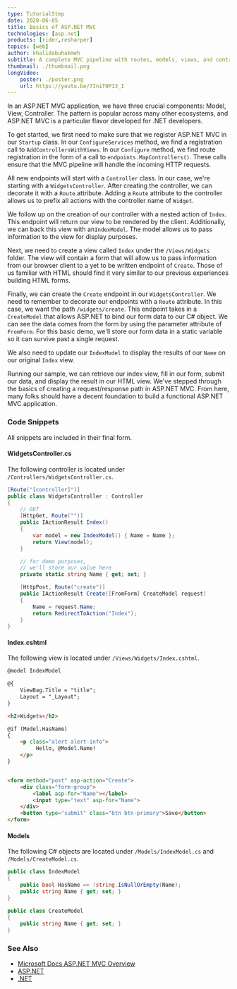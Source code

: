 ```yaml
---
type: TutorialStep
date: 2020-06-05
title: Basics of ASP.NET MVC
technologies: [asp.net]
products: [rider,resharper]
topics: [web]
author: khalidabuhakmeh
subtitle: A complete MVC pipeline with routes, models, views, and controllers.
thumbnail: ./thumbnail.png
longVideo: 
    poster: ./poster.png
    url: https://youtu.be/7IniT0P13_I
---
```


In an ASP.NET MVC application, we have three crucial components: Model, View, Controller. The pattern is popular across many other ecosystems, and ASP.NET MVC is a particular flavor developed for .NET developers. 

To get started, we first need to make sure that we register ASP.NET MVC in our `Startup` class. In our `ConfigureServices` method, we find a registration call to `AddControllersWithViews`. In our `Configure` method, we find route registration in the form of a call to `endpoints.MapControllers()`. These calls ensure that the MVC pipeline will handle the incoming HTTP requests.

All new endpoints will start with a `Controller` class. In our case, we're starting with a `WidgetsController`. After creating the controller, we can decorate it with a `Route` attribute. Adding a `Route` attribute to the controller allows us to prefix all actions with the controller name of `Widget`.

We follow up on the creation of our controller with a nested action of `Index`. This endpoint will return our view to be rendered by the client. Additionally, we can back this view with an`IndexModel`. The model allows us to pass information to the view for display purposes.

Next, we need to create a view called `Index` under the `/Views/Widgets` folder. The view will contain a form that will allow us to pass information from our browser client to a yet to be written endpoint of `Create`.  Those of us familiar with HTML should find it very similar to our previous experiences building HTML forms.


Finally, we can create the `Create` endpoint in our `WidgetsController`. We need to remember to decorate our endpoints with a `Route` attribute. In this case, we want the path `/widgets/create`. This endpoint takes in a `CreateModel` that allows ASP.NET to bind our form data to our C# object. We can see the data comes from the form by using the parameter attribute of `FromForm`. For this basic demo, we'll store our form data in a static variable so it can survive past a single request. 

We also need to update our `IndexModel` to display the results of our `Name` on our original `Index` view.

Running our sample, we can retrieve our index view, fill in our form, submit our data, and display the result in our HTML view. We've stepped through the basics of creating a request/response path in ASP.NET MVC. From here, many folks should have a decent foundation to build a functional ASP.NET MVC application.

### Code Snippets

All snippets are included in their final form.

#### WidgetsController.cs

The following controller is located under `/Controllers/WidgetsController.cs`.

```csharp
[Route("[controller]")]
public class WidgetsController : Controller
{
    // GET
    [HttpGet, Route("")]
    public IActionResult Index()
    {
        var model = new IndexModel() { Name = Name };
        return View(model);
    }

    // for demo purposes,
    // we'll store our value here
    private static string Name { get; set; }

    [HttpPost, Route("create")]
    public IActionResult Create([FromForm] CreateModel request)
    {
        Name = request.Name;
        return RedirectToAction("Index");
    }
}
```

#### Index.cshtml

The following view is located under `/Views/Widgets/Index.cshtml`.

```html
@model IndexModel

@{
    ViewBag.Title = "title";
    Layout = "_Layout";
}

<h2>Widgets</h2>

@if (Model.HasName)
{
    <p class="alert alert-info">
         Hello, @Model.Name!
    </p>
}


<form method="post" asp-action="Create">
    <div class="form-group">
        <label asp-for="Name"></label>
        <input type="text" asp-for="Name">
    </div>
    <button type="submit" class="btn btn-primary">Save</button>
</form>
```

#### Models

The following C# objects are located under `/Models/IndexModel.cs` and `/Models/CreateModel.cs`.

```csharp
public class IndexModel
{
    public bool HasName => !string.IsNullOrEmpty(Name);
    public string Name { get; set; }
}

public class CreateModel
{
    public string Name { get; set; }
}
```

### See Also

- [Microsoft Docs ASP.NET MVC Overview](https://docs.microsoft.com/en-us/aspnet/core/mvc/overview)
- [ASP.NET](https://dotnet.microsoft.com/apps/aspnet)
- [.NET](https://dot.net/)
